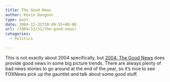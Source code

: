 ```yaml
---
title: The Good News
author: Kevin Dangoor
type: post
date: 2004-12-31T20:49:55+00:00
url: /2004/12/31/the-good-news/
categories:
  - Politics

---
```

This is not exactly about 2004 specifically, but [2004: The Good News][1] does provide good news in some big picture trends. There are always plenty of bad news stories to go around at the end of the year, so it&#8217;s nice to see FOXNews pick up the gauntlet and talk about some good stuff.

 [1]: http://www.foxnews.com/story/0,2933,142872,00.html "FOXNews.com - Views - Straight Talk - 2004: The Good News"